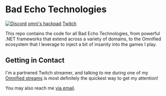 # Bad Echo Technologies
[![Discord](https://img.shields.io/discord/348353194801364992?style=flat-square&label=Discord&logo=discord&logoColor=white&color=7289DA)](https://discord.gg/omni) 
[omni's hackpad](https://badecho.com) 
[Twitch](https://twitch.tv/omni)

This repo contains the code for all Bad Echo Technologies, from powerful .NET frameworks that extend across a variety of domains, to the Omnified ecosystem that I leverage to inject a bit of insanity into the games I play.

## Getting in Contact
I'm a partnered Twitch streamer, and talking to me during one of my [Omnified streams](https://twitch.tv/omni) is most definitely the quickest way to get my attention!

You may also reach me [via email](mailto:matt@badecho.com). 